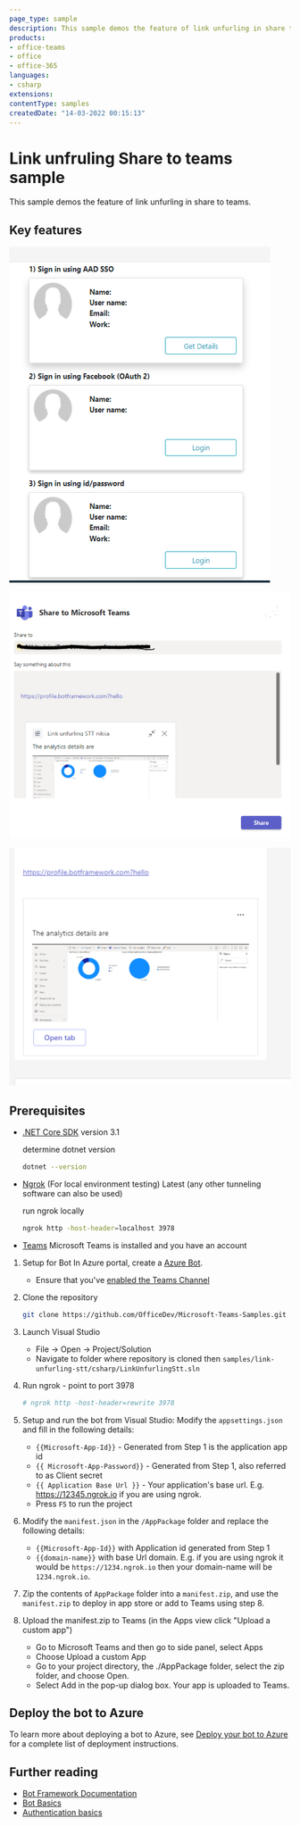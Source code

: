 ```yaml
---
page_type: sample
description: This sample demos the feature of link unfurling in share to teams.
products:
- office-teams
- office
- office-365
languages:
- csharp
extensions:
contentType: samples
createdDate: "14-03-2022 00:15:13"
---
```


# Link unfruling Share to teams sample

This sample demos the feature of link unfurling in share to teams.

## Key features
  
  ![tab](LinkUnfurlingStt/Images/Tab.png)
  
  ![Link unfurling STT](LinkUnfurlingStt/Images/LinkUnfurlSTT.png)
  
  ![Link unfurling card](LinkUnfurlingStt/Images/LinkUnfurlCard.png)
   
## Prerequisites

- [.NET Core SDK](https://dotnet.microsoft.com/download) version 3.1

  determine dotnet version
  ```bash
  dotnet --version
  ```
- [Ngrok](https://ngrok.com/download) (For local environment testing) Latest (any other tunneling software can also be used)
  
  run ngrok locally
  ```bash
  ngrok http -host-header=localhost 3978
  ```
- [Teams](https://teams.microsoft.com) Microsoft Teams is installed and you have an account

1) Setup for Bot
   In Azure portal, create a [Azure Bot](https://docs.microsoft.com/en-us/azure/bot-service/bot-builder-authentication?view=azure-bot-service-4.0&tabs=csharp%2Caadv2).

   - Ensure that you've [enabled the Teams Channel](https://docs.microsoft.com/en-us/azure/bot-service/channel-connect-teams?view=azure-bot-service-4.0)
   
2) Clone the repository
   ```bash
   git clone https://github.com/OfficeDev/Microsoft-Teams-Samples.git
   ```
   
3) Launch Visual Studio
   - File -> Open -> Project/Solution
   - Navigate to folder where repository is cloned then `samples/link-unfurling-stt/csharp/LinkUnfurlingStt.sln`
    
4) Run ngrok - point to port 3978

    ```bash
    # ngrok http -host-header=rewrite 3978
    ```
 
5) Setup and run the bot from Visual Studio: 
   Modify the `appsettings.json` and fill in the following details:
   - `{{Microsoft-App-Id}}` - Generated from Step 1 is the application app id
   - `{{ Microsoft-App-Password}}` - Generated from Step 1, also referred to as Client secret
   - `{{ Application Base Url }}` - Your application's base url. E.g. https://12345.ngrok.io if you are using ngrok.
   - Press `F5` to run the project
	 
6) Modify the `manifest.json` in the `/AppPackage` folder and replace the following details:
   - `{{Microsoft-App-Id}}` with Application id generated from Step 1
   - `{{domain-name}}` with base Url domain. E.g. if you are using ngrok it would be `https://1234.ngrok.io` then your domain-name will be `1234.ngrok.io`.

7) Zip the contents of `AppPackage` folder into a `manifest.zip`, and use the `manifest.zip` to deploy in app store or add to Teams using step 8.

8) Upload the manifest.zip to Teams (in the Apps view click "Upload a custom app")
   - Go to Microsoft Teams and then go to side panel, select Apps
   - Choose Upload a custom App
   - Go to your project directory, the ./AppPackage folder, select the zip folder, and choose Open.
   - Select Add in the pop-up dialog box. Your app is uploaded to Teams.

## Deploy the bot to Azure

To learn more about deploying a bot to Azure, see [Deploy your bot to Azure](https://aka.ms/azuredeployment) for a complete list of deployment instructions.

## Further reading

- [Bot Framework Documentation](https://docs.botframework.com)
- [Bot Basics](https://docs.microsoft.com/azure/bot-service/bot-builder-basics?view=azure-bot-service-4.0)
- [Authentication basics](https://docs.microsoft.com/en-us/microsoftteams/platform/concepts/authentication/authentication)
